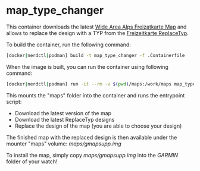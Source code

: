 # map_type_changer
This container downloads the latest [Wide Area Alps Freizatkarte Map](http://www.freizeitkarte-osm.de/garmin/en/regions.html) and allows to replace the design with a TYP from  the [Freizeitkarte ReplaceTyp](http://www.freizeitkarte-osm.de/garmin/en/design.html).

To build the container, run the following command:
```sh
[docker|nerdctl|podman] build -t map_type_changer -f .Containerfile
```

When the image is built, you can run the container using following command:
```sh
[docker|nerdctl|podman] run -it --rm -v $(pwd)/maps:/work/maps map_type_changer
```

This mounts the "maps" folder into the container and runs the entrypoint script:
- Download the latest version of the map
- Download the latest ReplaceTyp designs
- Replace the design of the map (you are able to choose your design)

The finished map with the replaced design is then available under the mounter "maps" volume: _maps/gmapsupp.img_

To install the map, simply copy _maps/gmapsupp.img_ into the _GARMIN_ folder of your watch!
